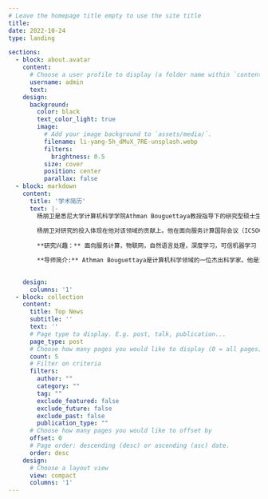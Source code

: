 ```yaml
---
# Leave the homepage title empty to use the site title
title:
date: 2022-10-24
type: landing

sections:
  - block: about.avatar
    content:
      # Choose a user profile to display (a folder name within `content/authors/`)
      username: admin
      text: 
    design:
      background:
        color: black
        text_color_light: true
        image:
          # Add your image background to `assets/media/`.
          filename: li-yang-5h_dMuX_7RE-unsplash.webp
          filters:
            brightness: 0.5
          size: cover
          position: center
          parallax: false
  - block: markdown
    content:
      title: '学术简历'
      text: |-
        杨朋卫是悉尼大学计算机科学学院Athman Bouguettaya教授指导下的研究型硕士生，拥有深厚的电子信息科学和技术背景。作为悉尼大学传感器、云和服务实验室的研究员，杨朋卫的工作是探索计算机科学的各个层面，包括众包、服务计算、深度学习和可信的机器学习。
        
        杨朋卫对研究的投入体现在他对该领域的贡献上。他在面向服务计算国际会议（ICSOC，CCF-B）上成功发表了一篇演示论文，在IEEE普适计算和通信国际会议（PerCom，CCF-B）上发表了另一篇演示论文。此外，彭伟还向IEEE国际网络服务会议（ICWS，CCF-B）提交了一篇研究长文。目前，他正计划扩大他的研究，并向服务计算领域的著名期刊IEEE Transactions on Services Computing（TSC，中科院JCR一区）提交扩展版本。杨朋卫的学术历程反映了他对计算机科学的热情和对在其领域产生影响的执着。
        
        **研究兴趣：** 面向服务计算，物联网，自然语言处理，深度学习，可信机器学习

        **导师简介:** Athman Bouguettaya是计算机科学领域的一位杰出科学家。他是澳大利亚新南威尔士州悉尼大学的教授和计算机科学学院的前院长。他曾任澳大利亚墨尔本RMIT大学计算机科学和信息技术学院的教授和院长，以及澳大利亚堪培拉CSIRO ICT中心的服务计算科学负责人。作为一名学者，他取得了令人印象深刻的成就，如IEEE院士、ACM杰出科学家、IEEE计算机协会杰出访问者、ACM杰出发言人和WISE院士。     
        

    design:
      columns: '1'
  - block: collection
    content:
      title: Top News
      subtitle: ''
      text: ''
      # Page type to display. E.g. post, talk, publication...
      page_type: post
      # Choose how many pages you would like to display (0 = all pages)
      count: 5
      # Filter on criteria
      filters:
        author: ""
        category: ""
        tag: ""
        exclude_featured: false
        exclude_future: false
        exclude_past: false
        publication_type: ""
      # Choose how many pages you would like to offset by
      offset: 0
      # Page order: descending (desc) or ascending (asc) date.
      order: desc
    design:
      # Choose a layout view
      view: compact
      columns: '1'
---
```

